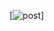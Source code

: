 [![post](http://img1.reactor.cc/pics/post/%D1%81%D0%B4%D0%B5%D0%BB%D0%B0%D0%BB-%D1%81%D0%B0%D0%BC-%D0%B3%D0%B8%D1%84%D0%BA%D0%B8-artist-Roman-Nechaev-5821671.gif)]
